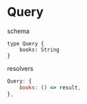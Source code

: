 # Query

schema

```
type Query {
    books: String
}
```

resolvers

```javascript
Query: {
    books: () => result,
},
```
